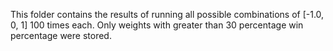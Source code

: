 This folder contains the results of running all possible combinations of
[-1.0, 0, 1] 100 times each. Only weights with greater than 30 percentage win percentage
were stored.